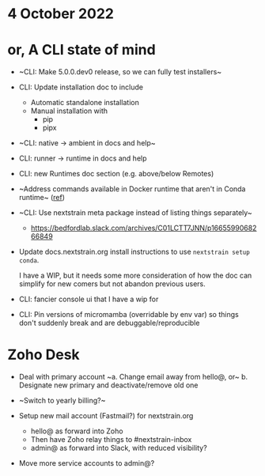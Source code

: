 # 4 October 2022
# or, A CLI state of mind

- ~CLI: Make 5.0.0.dev0 release, so we can fully test installers~
- CLI: Update installation doc to include
  - Automatic standalone installation
  - Manual installation with
    - pip
    - pipx

- ~CLI: native → ambient in docs and help~
- CLI: runner → runtime in docs and help
- CLI: new Runtimes doc section (e.g. above/below Remotes)

- ~Address commands available in Docker runtime that aren't in Conda runtime~
  ([ref](https://github.com/nextstrain/cli/pull/218#issuecomment-1269082344))

- ~CLI: Use nextstrain meta package instead of listing things separately~
  - <https://bedfordlab.slack.com/archives/C01LCTT7JNN/p1665599068266849>

- Update docs.nextstrain.org install instructions to use `nextstrain setup conda`.

  I have a WIP, but it needs some more consideration of how the doc can
  simplify for new comers but not abandon previous users.

- CLI: fancier console ui that I have a wip for
- CLI: Pin versions of micromamba (overridable by env var) so things don't suddenly break and are debuggable/reproducible


# Zoho Desk

- Deal with primary account
  ~a. Change email away from hello@, or~
  b. Designate new primary and deactivate/remove old one

- ~Switch to yearly billing?~

- Setup new mail account (Fastmail?) for nextstrain.org
  - hello@ as forward into Zoho
  - Then have Zoho relay things to #nextstrain-inbox
  - admin@ as forward into Slack, with reduced visibility?

- Move more service accounts to admin@?
